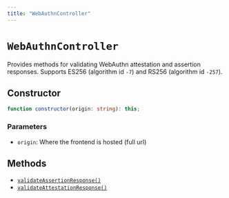 ```yaml
---
title: "WebAuthnController"
---
```


# `WebAuthnController`

Provides methods for validating WebAuthn attestation and assertion responses. Supports ES256 (algorithm id `-7`) and RS256 (algorithm id `-257`).

## Constructor

```ts
function constructor(origin: string): this;
```

### Parameters

- `origin`: Where the frontend is hosted (full url)

## Methods

- [`validateAssertionResponse()`](ref:webauthn/WebAuthnController)
- [`validateAttestationResponse()`](ref:webauthn/WebAuthnController)
